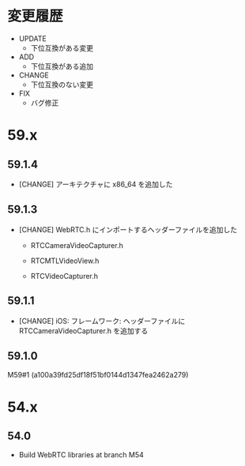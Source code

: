 # 変更履歴

- UPDATE
    - 下位互換がある変更
- ADD
    - 下位互換がある追加
- CHANGE
    - 下位互換のない変更
- FIX
    - バグ修正

# 59.x

## 59.1.4

- [CHANGE] アーキテクチャに x86_64 を追加した

## 59.1.3

- [CHANGE] WebRTC.h にインポートするヘッダーファイルを追加した

  - RTCCameraVideoCapturer.h

  - RTCMTLVideoView.h

  - RTCVideoCapturer.h

## 59.1.1

- [CHANGE] iOS: フレームワーク: ヘッダーファイルに RTCCameraVideoCapturer.h を追加する

## 59.1.0

M59#1 (a100a39fd25df18f51bf0144d1347fea2462a279)

# 54.x

## 54.0

- Build WebRTC libraries at branch M54
